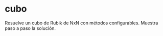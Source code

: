 # cubo
Resuelve un cubo de Rubik de NxN con métodos configurables. Muestra paso a paso la solución.
